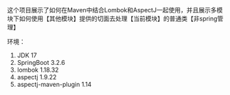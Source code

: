 这个项目展示了如何在Maven中结合Lombok和AspectJ一起使用，并且展示多模块下如何使用【其他模块】提供的切面去处理【当前模块】的普通类【非spring管理】

环境：
1. JDK 17
2. SpringBoot 3.2.6
3. lombok 1.18.32
4. aspectj 1.9.22
5. aspectj-maven-plugin 1.14

